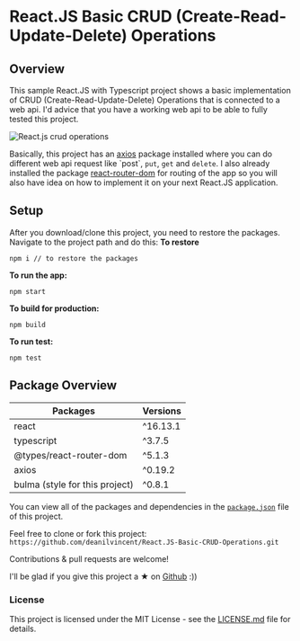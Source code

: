 # React.JS Basic CRUD (Create-Read-Update-Delete) Operations 

## Overview
This sample React.JS with Typescript project shows a basic implementation of CRUD (Create-Read-Update-Delete) Operations that is connected to a web api. I'd advice that you have a working web api to be able to fully tested this project.

![React.js crud operations](https://user-images.githubusercontent.com/10904957/77820051-5f4a1380-711a-11ea-9c87-977c84982134.gif)

Basically, this project has an [axios]([https://github.com/axios/axios](https://github.com/axios/axios)) package installed where you can do different web api request like `post`, `put`, `get` and `delete`. I also already installed the package [react-router-dom]([https://www.npmjs.com/package/@types/react-router-dom](https://www.npmjs.com/package/@types/react-router-dom)) for routing of the app so you will also have idea on how to implement it on your next React.JS application. 

## Setup
After you download/clone this project, you need to restore the packages. Navigate to the project path and do this:
**To restore**
```
npm i // to restore the packages
```
**To run the app:**
```
npm start
```
**To build for production:**
```
npm build
```
**To run test:**
```
npm test
```
## Package Overview

| Packages | Versions |
| - | - |
| react | ^16.13.1 |
| typescript | ^3.7.5 |
| @types/react-router-dom | ^5.1.3 |
| axios | ^0.19.2 |
| bulma (style for this project) | ^0.8.1 |

You can view all of the packages and dependencies in the [`package.json`]([https://github.com/deanilvincent/React.JS-Basic-CRUD-Operations/blob/master/package.json](https://github.com/deanilvincent/React.JS-Basic-CRUD-Operations/blob/master/package.json)) file of this project.

Feel free to clone or fork this project:  `https://github.com/deanilvincent/React.JS-Basic-CRUD-Operations.git`

Contributions & pull requests are welcome!

I'll be glad if you give this project a ★ on  [Github](https://github.com/deanilvincent/React.JS-Basic-CRUD-Operations)  :))

### License

This project is licensed under the MIT License - see the  [LICENSE.md](https://github.com/deanilvincent/React.JS-Basic-CRUD-Operations)  file for details.